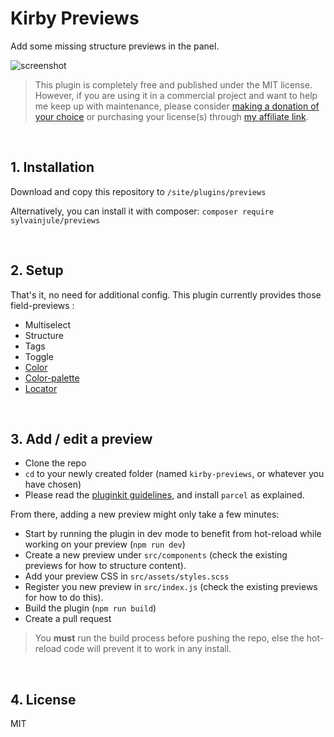 # Kirby Previews

Add some missing structure previews in the panel.

![screenshot](https://user-images.githubusercontent.com/14079751/50736950-dcab0080-11c3-11e9-9548-02a04cdacaaf.jpg)

> This plugin is completely free and published under the MIT license. However, if you are using it in a commercial project and want to help me keep up with maintenance, please consider [making a donation of your choice](https://www.paypal.me/sylvainjule) or purchasing your license(s) through [my affiliate link](https://a.paddle.com/v2/click/1129/36369?link=1170).

<br/>

## 1. Installation

Download and copy this repository to ```/site/plugins/previews```

Alternatively, you can install it with composer: ```composer require sylvainjule/previews```

<br/>

## 2. Setup

That's it, no need for additional config. This plugin currently provides those field-previews :

- Multiselect
- Structure
- Tags
- Toggle
- [Color](https://github.com/TimOetting/kirby-color)
- [Color-palette](https://github.com/sylvainjule/kirby-color-palette)
- [Locator](https://github.com/sylvainjule/kirby-locator)

<br/>

## 3. Add / edit a preview

- Clone the repo
- `cd` to your newly created folder (named `kirby-previews`, or whatever you have chosen)
- Please read the [pluginkit guidelines](https://github.com/getkirby/pluginkit/tree/4-panel), and install `parcel` as explained.

From there, adding a new preview might only take a few minutes:

- Start by running the plugin in dev mode to benefit from hot-reload while working on your preview (`npm run dev`)
- Create a new preview under `src/components` (check the existing previews for how to structure content).
- Add your preview CSS in `src/assets/styles.scss`
- Register you new preview in `src/index.js` (check the existing previews for how to do this).
- Build the plugin (`npm run build`)
- Create a pull request

> You **must** run the build process before pushing the repo, else the hot-reload code will prevent it to work in any install.

<br/>

## 4. License

MIT
